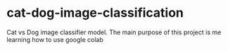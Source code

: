 # cat-dog-image-classification
Cat vs Dog image classifier model. 
The main purpose of this project is me learning how to use google colab
